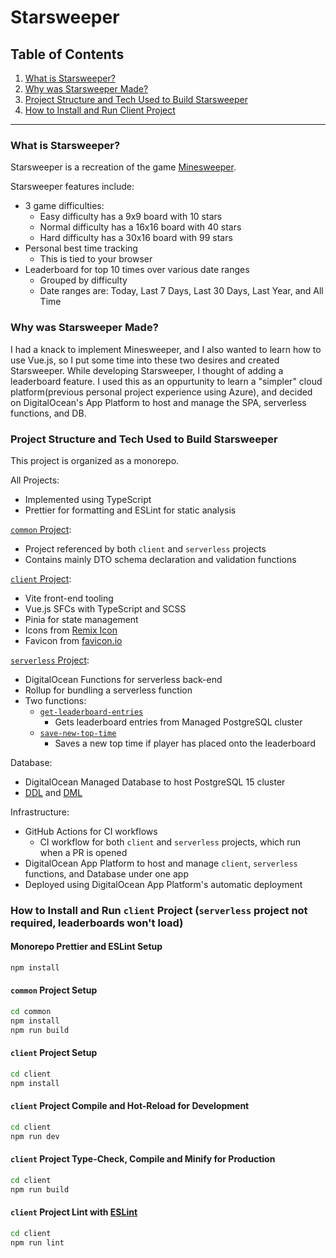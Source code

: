 # Starsweeper

## Table of Contents

1. [What is Starsweeper?](#what-is-starsweeper)
2. [Why was Starsweeper Made?](#why-was-starsweeper-made)
3. [Project Structure and Tech Used to Build Starsweeper](#project-structure-and-tech-used-to-build-starsweeper)
4. [How to Install and Run Client Project](#how-to-install-and-run-client-project-serverless-project-not-required-leaderboards-wont-load)

---

### What is Starsweeper?

Starsweeper is a recreation of the game [Minesweeper](<https://en.wikipedia.org/wiki/Minesweeper_(video_game)>).

Starsweeper features include:

- 3 game difficulties:
  - Easy difficulty has a 9x9 board with 10 stars
  - Normal difficulty has a 16x16 board with 40 stars
  - Hard difficulty has a 30x16 board with 99 stars
- Personal best time tracking
  - This is tied to your browser
- Leaderboard for top 10 times over various date ranges
  - Grouped by difficulty
  - Date ranges are: Today, Last 7 Days, Last 30 Days, Last Year, and All Time

### Why was Starsweeper Made?

I had a knack to implement Minesweeper, and I also wanted to learn how to use Vue.js, so I put some time into these two desires and created Starsweeper. While developing Starsweeper, I thought of adding a leaderboard feature. I used this as an oppurtunity to learn a "simpler" cloud platform(previous personal project experience using Azure), and decided on DigitalOcean's App Platform to host and manage the SPA, serverless functions, and DB.

### Project Structure and Tech Used to Build Starsweeper

This project is organized as a monorepo.

All Projects:

- Implemented using TypeScript
- Prettier for formatting and ESLint for static analysis

[`common` Project](./common/):

- Project referenced by both `client` and `serverless` projects
- Contains mainly DTO schema declaration and validation functions

[`client` Project](./client/):

- Vite front-end tooling
- Vue.js SFCs with TypeScript and SCSS
- Pinia for state management
- Icons from [Remix Icon](https://remixicon.com/)
- Favicon from [favicon.io](https://favicon.io/)

[`serverless` Project](./serverless/):

- DigitalOcean Functions for serverless back-end
- Rollup for bundling a serverless function
- Two functions:
  - [`get-leaderboard-entries`](./serverless/packages/starsweeper/get-leaderboard-entries/)
    - Gets leaderboard entries from Managed PostgreSQL cluster
  - [`save-new-top-time`](./serverless/packages/starsweeper/save-new-top-time/)
    - Saves a new top time if player has placed onto the leaderboard

Database:

- DigitalOcean Managed Database to host PostgreSQL 15 cluster
- [DDL](./db/ddl/) and [DML](./db/dml/)

Infrastructure:

- GitHub Actions for CI workflows
  - CI workflow for both `client` and `serverless` projects, which run when a PR is opened
- DigitalOcean App Platform to host and manage `client`, `serverless` functions, and Database under one app
- Deployed using DigitalOcean App Platform's automatic deployment

### How to Install and Run `client` Project (`serverless` project not required, leaderboards won't load)

#### Monorepo Prettier and ESLint Setup

```sh
npm install
```

#### `common` Project Setup

```sh
cd common
npm install
npm run build
```

#### `client` Project Setup

```sh
cd client
npm install
```

#### `client` Project Compile and Hot-Reload for Development

```sh
cd client
npm run dev
```

#### `client` Project Type-Check, Compile and Minify for Production

```sh
cd client
npm run build
```

#### `client` Project Lint with [ESLint](https://eslint.org/)

```sh
cd client
npm run lint
```
